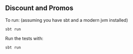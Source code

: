 ## Discount and Promos

To run: (assuming you have sbt and a modern jvm installed)
```shell 
sbt run
```

Run the tests with:
```shell
sbt run 
```